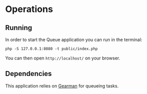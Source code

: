 # Operations

## Running

In order to start the Queue application you can run in the terminal:

```
php -S 127.0.0.1:8080 -t public/index.php
```

You can then open `http://localhost/` on your browser.

## Dependencies

This application relies on [Gearman](http://gearman.org/) for queueing tasks.
